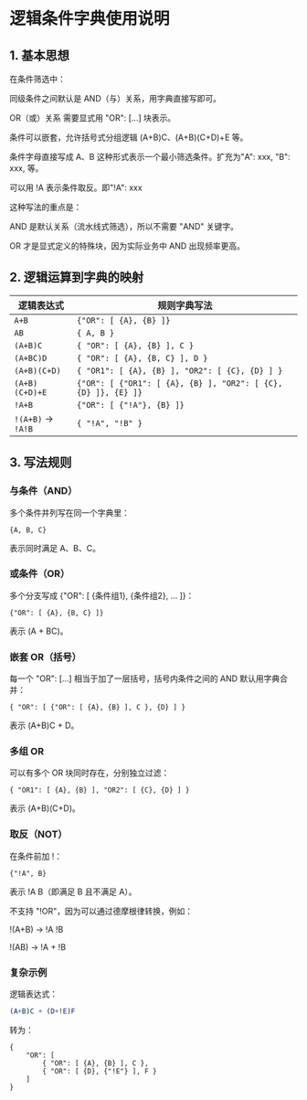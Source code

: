 # 逻辑条件字典使用说明

## 1. 基本思想

在条件筛选中：

同级条件之间默认是 AND（与）关系，用字典直接写即可。

OR（或）关系 需要显式用 "OR": [...] 块表示。

条件可以嵌套，允许括号式分组逻辑 (A+B)C、(A+B)(C+D)+E 等。

条件字母直接写成 A、B 这种形式表示一个最小筛选条件。扩充为"A": xxx, "B": xxx, 等。

可以用 !A 表示条件取反。即"!A": xxx

这种写法的重点是：

AND 是默认关系（流水线式筛选），所以不需要 "AND" 关键字。

OR 才是显式定义的特殊块，因为实际业务中 AND 出现频率更高。

## 2. 逻辑运算到字典的映射

| 逻辑表达式             | 规则字典写法                                                        |
|-------------------|---------------------------------------------------------------|
| `A+B`             | `{"OR": [ {A}, {B} ]}`                                        |
| `AB`              | `{ A, B }`                                                    |
| `(A+B)C`          | `{ "OR": [ {A}, {B} ], C }`                                   |
| `(A+BC)D`         | `{ "OR": [ {A}, {B, C} ], D }`                                |
| `(A+B)(C+D)`      | `{ "OR1": [ {A}, {B} ], "OR2": [ {C}, {D} ] }`                |
| `(A+B)(C+D)+E`    | `{"OR": [ {"OR1": [ {A}, {B} ], "OR2": [ {C}, {D} ]}, {E} ]}` |
| `!A+B`            | `{"OR": [ {"!A"}, {B} ]}`                                     |
| `!(A+B)` → `!A!B` | `{ "!A", "!B" }`                                              |

## 3. 写法规则

### 与条件（AND）

多个条件并列写在同一个字典里：

```plaintext 
{A, B, C}
```

表示同时满足 A、B、C。

### 或条件（OR）

多个分支写成 {"OR": [ {条件组1}, {条件组2}, ... ]}：

```plaintext 
{"OR": [ {A}, {B, C} ]}
```

表示 (A + BC)。

### 嵌套 OR（括号）

每一个 "OR": [...] 相当于加了一层括号，括号内条件之间的 AND 默认用字典合并：

```plaintext 
{ "OR": [ {"OR": [ {A}, {B} ], C }, {D} ] }
```

表示 (A+B)C + D。

### 多组 OR

可以有多个 OR 块同时存在，分别独立过滤：

```plaintext 
{ "OR1": [ {A}, {B} ], "OR2": [ {C}, {D} ] }
```

表示 (A+B)(C+D)。

### 取反（NOT）

在条件前加 !：

```plaintext 
{"!A", B}
```

表示 !A B（即满足 B 且不满足 A）。

不支持 "!OR"，因为可以通过德摩根律转换，例如：

!(A+B) → !A !B

!(AB) → !A + !B

### 复杂示例

逻辑表达式：

```mathematica
(A+B)C + (D+!E)F
```

转为：

```plaintext 
{
    "OR": [
        { "OR": [ {A}, {B} ], C },
        { "OR": [ {D}, {"!E"} ], F }
    ]
}
```